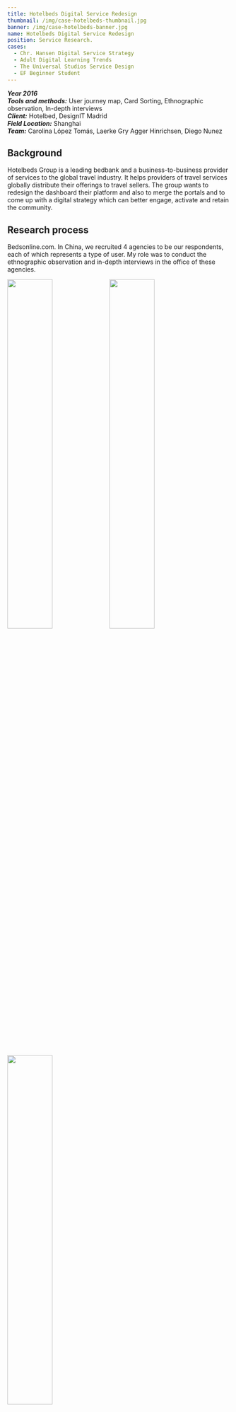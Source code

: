 ```yaml
---
title: Hotelbeds Digital Service Redesign
thumbnail: /img/case-hotelbeds-thumbnail.jpg
banner: /img/case-hotelbeds-banner.jpg
name: Hotelbeds Digital Service Redesign
position: Service Research.
cases:
  - Chr. Hansen Digital Service Strategy
  - Adult Digital Learning Trends
  - The Universal Studios Service Design
  - EF Beginner Student
---
```

***Year 2016*** \
***Tools and methods:*** User journey map, Card Sorting, Ethnographic observation, In-depth interviews\
***Client:*** Hotelbed, DesignIT Madrid\
***Field Location:*** Shanghai\
***Team:*** Carolina López Tomás, Laerke Gry Agger Hinrichsen, Diego Nunez 

## Background

Hotelbeds Group is a leading bedbank and a business-to-business provider of services to the global travel industry. It helps providers of travel services globally distribute their offerings to travel sellers. The group wants to redesign the dashboard their platform and also to merge the portals and to come up with a digital strategy which can better engage, activate and retain the community.

## Research process

Bedsonline.com. In China, we recruited 4 agencies to be our respondents, each of which represents a type of user. My role was to conduct the ethnographic observation and in-depth interviews in the office of these agencies. 

<img src="/img/case-hotelbeds-case-hotelbeds-6.jpg" style="width:45%" index="" />

<img src="/img/case-hotelbeds-4.jpg" style="width:45%" index="1" />

<img src="/img/case-hotelbeds-5.jpg" style="width:45%" index="2" />

We used multiple tools to collect data of the relationship of these agencies with their end consumers and try to capture the top trends of travel industry from the eyes of travel agencies. Together with the UX and UI designers, we had successfully transformed hotelbed’s service from solution based to knowledge based with the new structured website.

<img src="/img/case-hotelbeds-3.jpg" style="width:45%" index="" />

<img src="/img/case-hotelbeds-2.JPG" style="width:45%" index="" />